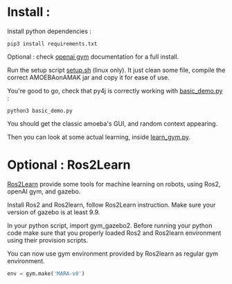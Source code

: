 # Install :
Install python dependencies :
```
pip3 install requirements.txt
```
Optional : check [openai gym](https://gym.openai.com/) documentation for a full install.

Run the setup script [setup.sh](setup.sh) (linux only). It just clean some file, compile the correct AMOEBAonAMAK jar and copy it for ease of use. 

You're good to go, check that py4j is correctly working with [basic_demo.py](basic_demo.py) :
```
python3 basic_demo.py
```
You should get the classic amoeba's GUI, and random context appearing.

Then you can look at some actual learning, inside [learn_gym.py](learn_gym.py).


# Optional : Ros2Learn
[Ros2Learn](https://github.com/AcutronicRobotics/ros2learn) provide some tools for machine learning on robots, using Ros2, openAI gym, and gazebo. 

Install Ros2 and Ros2learn, follow Ros2Learn instruction. Make sure your version of gazebo is at least 9.9.

In your python script, import gym_gazebo2. Before running your python code make sure that you properly loaded Ros2 and Ros2learn environment using their provision scripts.

You can now use gym environment provided by Ros2learn as regular gym environment.
```Python
env = gym.make('MARA-v0')
```

